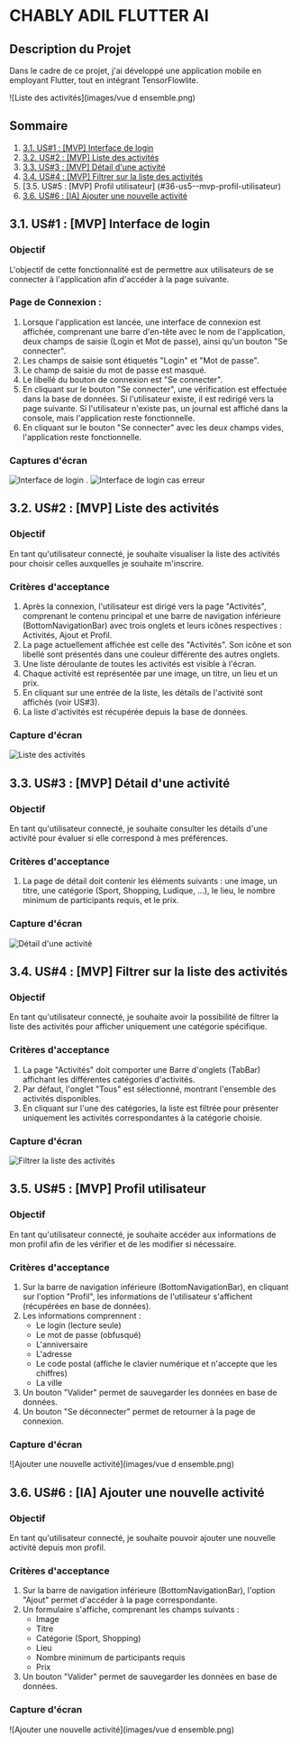 # CHABLY ADIL FLUTTER AI

## Description du Projet
Dans le cadre de ce projet, j'ai développé une application mobile en employant Flutter, tout en intégrant TensorFlowlite.

![Liste des activités](images/vue d ensemble.png)

## Sommaire
1. [3.1. US#1 : [MVP] Interface de login](#31-us1--mvp-interface-de-login)
2. [3.2. US#2 : [MVP] Liste des activités](#32-us2--mvp-liste-des-activités)
3. [3.3. US#3 : [MVP] Détail d'une activité](#33-us3--mvp-détail-dune-activité)
4. [3.4. US#4 : [MVP] Filtrer sur la liste des activités](#34-us4--mvp-filtrer-sur-la-liste-des-activités)
5. [3.5. US#5 : [MVP] Profil utilisateur] (#36-us5--mvp-profil-utilisateur)
6. [3.6. US#6 : [IA] Ajouter une nouvelle activité](#36-us6--ia-ajouter-une-nouvelle-activité)

## 3.1. US#1 : [MVP] Interface de login

### Objectif
L'objectif de cette fonctionnalité est de permettre aux utilisateurs de se connecter à l'application afin d'accéder à la page suivante.

### Page de Connexion :
1. Lorsque l'application est lancée, une interface de connexion est affichée, comprenant une barre d'en-tête avec le nom de l'application, deux champs de saisie (Login et Mot de passe), ainsi qu'un bouton "Se connecter".
2. Les champs de saisie sont étiquetés "Login" et "Mot de passe".
3. Le champ de saisie du mot de passe est masqué.
4. Le libellé du bouton de connexion est "Se connecter".
5. En cliquant sur le bouton "Se connecter", une vérification est effectuée dans la base de données. Si l'utilisateur existe, il est redirigé vers la page suivante. Si l'utilisateur n'existe pas, un journal est affiché dans la console, mais l'application reste fonctionnelle.
6. En cliquant sur le bouton "Se connecter" avec les deux champs vides, l'application reste fonctionnelle.


### Captures d'écran
![Interface de login](images/1.png)
.
![Interface de login cas erreur](images/2.png)

## 3.2. US#2 : [MVP] Liste des activités

### Objectif
En tant qu'utilisateur connecté, je souhaite visualiser la liste des activités pour choisir celles auxquelles je souhaite m'inscrire.

### Critères d'acceptance
1. Après la connexion, l'utilisateur est dirigé vers la page "Activités", comprenant le contenu principal et une barre de navigation inférieure (BottomNavigationBar) avec trois onglets et leurs icônes respectives : Activités, Ajout et Profil.
2. La page actuellement affichée est celle des "Activités". Son icône et son libellé sont présentés dans une couleur différente des autres onglets.
3. Une liste déroulante de toutes les activités est visible à l'écran.
4. Chaque activité est représentée par une image, un titre, un lieu et un prix.
5. En cliquant sur une entrée de la liste, les détails de l'activité sont affichés (voir US#3).
6. La liste d'activités est récupérée depuis la base de données.


### Capture d'écran
![Liste des activités](images/3.png)

## 3.3. US#3 : [MVP] Détail d'une activité

### Objectif
En tant qu'utilisateur connecté, je souhaite consulter les détails d'une activité pour évaluer si elle correspond à mes préférences.

### Critères d'acceptance
1. La page de détail doit contenir les éléments suivants : une image, un titre, une catégorie (Sport, Shopping, Ludique, ...), le lieu, le nombre minimum de participants requis, et le prix.


### Capture d'écran
![Détail d'une activité](images/3.1.png)

## 3.4. US#4 : [MVP] Filtrer sur la liste des activités

### Objectif
En tant qu'utilisateur connecté, je souhaite avoir la possibilité de filtrer la liste des activités pour afficher uniquement une catégorie spécifique.

### Critères d'acceptance
1. La page "Activités" doit comporter une Barre d'onglets (TabBar) affichant les différentes catégories d'activités.
2. Par défaut, l'onglet "Tous" est sélectionné, montrant l'ensemble des activités disponibles.
3. En cliquant sur l'une des catégories, la liste est filtrée pour présenter uniquement les activités correspondantes à la catégorie choisie.


### Capture d'écran
![Filtrer la liste des activités](images/4.png)

## 3.5. US#5 : [MVP] Profil utilisateur

### Objectif
En tant qu'utilisateur connecté, je souhaite accéder aux informations de mon profil afin de les vérifier et de les modifier si nécessaire.

### Critères d'acceptance
1. Sur la barre de navigation inférieure (BottomNavigationBar), en cliquant sur l'option "Profil", les informations de l'utilisateur s'affichent (récupérées en base de données).
2. Les informations comprennent :
   - Le login (lecture seule)
   - Le mot de passe (obfusqué)
   - L'anniversaire
   - L'adresse
   - Le code postal (affiche le clavier numérique et n'accepte que les chiffres)
   - La ville
3. Un bouton "Valider" permet de sauvegarder les données en base de données.
4. Un bouton "Se déconnecter" permet de retourner à la page de connexion.



### Capture d'écran
![Ajouter une nouvelle activité](images/vue d ensemble.png)

## 3.6. US#6 : [IA] Ajouter une nouvelle activité

### Objectif
En tant qu'utilisateur connecté, je souhaite pouvoir ajouter une nouvelle activité depuis mon profil.

### Critères d'acceptance
1. Sur la barre de navigation inférieure (BottomNavigationBar), l'option "Ajout" permet d'accéder à la page correspondante.
2. Un formulaire s'affiche, comprenant les champs suivants :
   - Image
   - Titre
   - Catégorie (Sport, Shopping)
   - Lieu
   - Nombre minimum de participants requis
   - Prix
3. Un bouton "Valider" permet de sauvegarder les données en base de données.


### Capture d'écran
![Ajouter une nouvelle activité](images/vue d ensemble.png)

